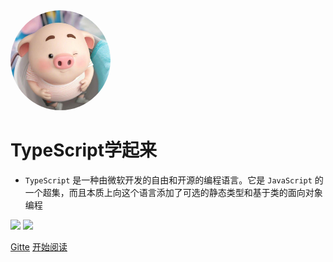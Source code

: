 <img width="160px" height="160px" style="border-radius: 50%" bor src="./img/little-pig.png">

# TypeScript学起来

- `TypeScript` 是一种由微软开发的自由和开源的编程语言。它是 `JavaScript` 的一个超集，而且本质上向这个语言添加了可选的静态类型和基于类的面向对象编程

[<img src="https://img.shields.io/badge/Gitte-Welcome-yellow">](https://gitee.com/daskj/docs-template/tree/master/docs) [<img src="https://img.shields.io/badge/%E7%A4%BA%E4%BE%8B-%E6%AC%A2%E8%BF%8E%E8%AE%BF%E9%97%AE-important">](https://gitee.com/daskj/docs-template/tree/master/docs)


[Gitte](https://gitee.com/daskj/docs-template/tree/master/docs)
[开始阅读](README.md)

